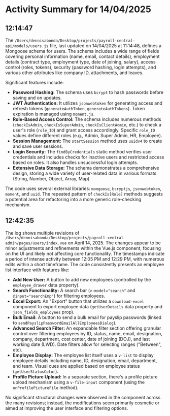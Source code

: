 # Activity Summary for 14/04/2025

## 12:14:47
The `/Users/dennisabonda/Desktop/projects/payroll-central-api/models/users.js` file, last updated on 14/04/2025 at 11:14:48, defines a Mongoose schema for users.  The schema includes a wide range of fields covering personal information (name, email, contact details), employment details (contract type, employment type, date of joining, salary),  access control (roles, tokens), security (password hashing, login attempts), and various other attributes like company ID, attachments, and  leaves.

Significant features include:

* **Password Hashing:**  The schema uses `bcrypt` to hash passwords before saving and on updates.
* **JWT Authentication:** It utilizes `jsonwebtoken` for generating access and refresh tokens (`generateAuthToken`, `generateAuthTokens`).  Token expiration is managed using `moment.js`.
* **Role-Based Access Control:** The schema includes numerous methods (`checkIsAdmin`, `checkIsSuperAdmin`, `checkIsClientAdmin`, etc.) to check a user's role (`role_ID`) and grant access accordingly.  Specific `role_ID` values define different roles (e.g., Admin, Super Admin, HR, Employee).
* **Session Management:** The `startSession` method uses `uuidv4` to create and save user sessions.
* **Login Security:**  The `findByCredentials` static method verifies user credentials and includes checks for inactive users and restricted access based on roles.  It also handles unsuccessful login attempts.
* **Extensive Data Storage:** The schema demonstrates a comprehensive design, storing a wide variety of user-related data in various formats (String, Number, Object, Array, Map).

The code uses several external libraries: `mongoose`, `bcryptjs`, `jsonwebtoken`, `moment`, and `uuid`.  The repeated pattern of `checkIs[Role]` methods suggests a potential area for refactoring into a more generic role-checking mechanism.


## 12:42:35
The log shows multiple revisions of `/Users/dennisabonda/Desktop/projects/payroll-central-admin/pages/users/index.vue` on April 14, 2025.  The changes appear to be minor adjustments and refinements within the Vue.js component, focusing on the UI and likely not affecting core functionality.  The timestamps indicate a period of intense activity between 12:05 PM and 12:29 PM, with numerous edits within a short timeframe.  The code consistently presents an employee list interface with features like:

* **Add New User:** A button to add new employees (controlled by the `employee_drawer` data property).
* **Search Functionality:** A search bar (`v-model="search"` and `@input="searchEmp"`) for filtering employees.
* **Excel Export:** An "Export" button that utilizes a `download-excel` component to export employee data (`getUserDetails` data property and `json_fields_employees` prop).
* **Bulk Email:** A button to send a bulk email for payslip passwords (linked to `sendPayslipPasswordEmailAllEmployeesDialog`).
* **Advanced Search Filter:**  An expandable filter section offering granular control over filtering employees by ID, status, name, email, designation, company, department, cost center, date of joining (DOJ), and last working date (LWD).  Date filters allow for selecting ranges ("Between", etc).
* **Employee Display:**  The employee list itself uses a `v-list` to display employee details including name, ID, designation, email, department, and team.  Visual cues are applied based on employee status (`getUserStatusColor`).
* **Profile Picture Upload:** In a separate section, there's a profile picture upload mechanism using a `v-file-input` component (using the `onProfilePictureFile` method).

No significant structural changes were observed in the component across the many revisions; instead, the modifications seem primarily cosmetic or aimed at improving the user interface and filtering options.
